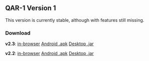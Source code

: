 QAR-1 Version 1
--------
This version is currently stable, although with features still missing. 

### Download
**v2.3**: [in-browser](https://complover116.github.io/QAR-1/qar1-html/v2.3) [Android .apk](https://github.com/complover116/QAR-1/releases/download/v2.3/QAR1-android-v2.3-debug.apk) [Desktop .jar](https://github.com/complover116/QAR-1/releases/download/v2.3/QAR1-desktop-2.3.jar)

**v2.2**: [in-browser](https://complover116.github.io/QAR-1/qar1-html/v2.2) [Android .apk](https://github.com/complover116/QAR-1/releases/download/v2.2/QAR1-android-v2.2-debug.apk) [Desktop .jar](https://github.com/complover116/QAR-1/releases/download/v2.2/QAR1-desktop-2.2.jar)
